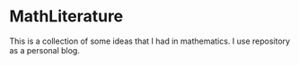 # MathLiterature
This is a collection of some ideas that I had in mathematics. I use repository as a personal blog.
